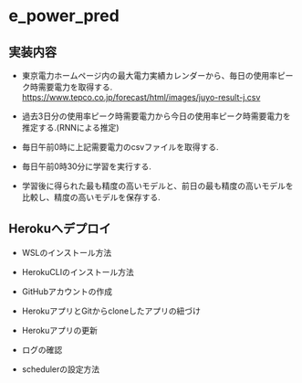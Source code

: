 # e_power_pred

## 実装内容
 - 東京電力ホームページ内の最大電力実績カレンダーから、毎日の使用率ピーク時需要電力を取得する.
   https://www.tepco.co.jp/forecast/html/images/juyo-result-j.csv

 - 過去3日分の使用率ピーク時需要電力から今日の使用率ピーク時需要電力を推定する.(RNNによる推定)

 - 毎日午前0時に上記需要電力のcsvファイルを取得する.

 - 毎日午前0時30分に学習を実行する.

 - <p style="margin-bottom: 2em">学習後に得られた最も精度の高いモデルと、前日の最も精度の高いモデルを比較し、精度の高いモデルを保存する. </p>

## Herokuへデプロイ
 - WSLのインストール方法

 - HerokuCLIのインストール方法

 - GitHubアカウントの作成

 - HerokuアプリとGitからcloneしたアプリの紐づけ

 - Herokuアプリの更新

 - ログの確認

 - schedulerの設定方法